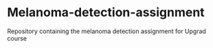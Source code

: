 # Melanoma-detection-assignment
Repository containing the melanoma detection assignment for Upgrad course
